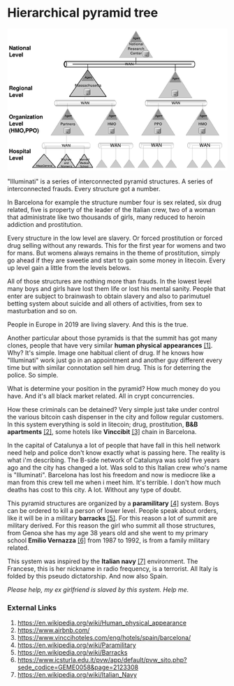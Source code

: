# Hierarchical pyramid tree

![Hierarchical pyramid tree](../Images/k11381.gif)

"Illuminati" is a series of interconnected pyramid structures. A series of interconnected frauds. Every structure got a number.

In Barcelona for example the structure number four is sex related, six drug related, five is property of the leader of the Italian crew, two of a woman that administrate like two thousands of girls, many reduced to heroin addiction and prostitution. 

Every structure in the low level are slavery. Or forced prostitution or forced drug selling without any rewards. This for the first year for womens and two for mans. But womens always remains in the theme of prostitution, simply go ahead if they are sweetie and start to gain some money in litecoin. Every up level gain a little from the levels belows. 

All of those structures are nothing more than frauds. In the lowest level many boys and girls have lost them life or lost his mental sanity. People that enter are subject to brainwash to obtain slavery and also to parimutuel betting system about suicide and all others of activities, from sex to masturbation and so on. 

People in Europe in 2019 are living slavery. And this is the true.

Another particular about those pyramids is that the summit has got many clones, people that have very similar **human physical appearances** [[1]](https://en.wikipedia.org/wiki/Human_physical_appearance). Why? It's simple. Image one habitual client of drug. If he knows how "Illuminati" work just go in an appointment and another guy different every time but with similar connotation sell him drug. This is for deterring the police. So simple.

What is determine your position in the pyramid? How much money do you have. And it's all black market related. All in crypt concurrencies. 

How these criminals can be detained? Very simple just take under control the various bitcoin cash dispenser in the city and follow regular customers. In this system everything is sold in litecoin; drug, prostitution, **B&B apartments** [[2]](https://www.airbnb.com/), some hotels like **Vinccibit** [[3]](https://www.vinccihoteles.com/eng/hotels/spain/barcelona/) chain in Barcelona.

In the capital of Catalunya a lot of people that have fall in this hell network need help and police don't know exactly what is passing here. The reality is what i'm describing. The B-side network of Catalunya was sold five years ago and the city has changed a lot. Was sold to this Italian crew who's name is "Illuminati". Barcelona has lost his freedom and now is mediocre like a man from this crew tell me when i meet him. It's terrible. I don't how much deaths has cost to this city. A lot. Without any type of doubt. 

This pyramid structures are organized by a **paramilitary** [[4]](https://en.wikipedia.org/wiki/Paramilitary) system. Boys can be ordered to kill a person of lower level. People speak about orders, like it will be in a military **barracks** [[5]](https://en.wikipedia.org/wiki/Barracks). For this reason a lot of summit are military derived. For this reason the girl who summit all those structures, from Genoa she has my age 38 years old and she went to my primary school **Emilio Vernazza** [[6]](https://www.icsturla.edu.it/pvw/app/default/pvw_sito.php?sede_codice=GEME0058&page=2123308) from 1987 to 1992, is from a family military related. 

This system was inspired by the **Italian navy** [[7]](https://en.wikipedia.org/wiki/Italian_Navy) environment. The Francese, this is her nickname in radio frequency, is a terrorist. All Italy is folded by this pseudo dictatorship. And now also Spain. 

*Please help, my ex girlfriend is slaved by this system. Help me.*


### External Links

1. https://en.wikipedia.org/wiki/Human_physical_appearance
2. https://www.airbnb.com/
3. https://www.vinccihoteles.com/eng/hotels/spain/barcelona/
4. https://en.wikipedia.org/wiki/Paramilitary
5. https://en.wikipedia.org/wiki/Barracks
6. https://www.icsturla.edu.it/pvw/app/default/pvw_sito.php?sede_codice=GEME0058&page=2123308
7. https://en.wikipedia.org/wiki/Italian_Navy